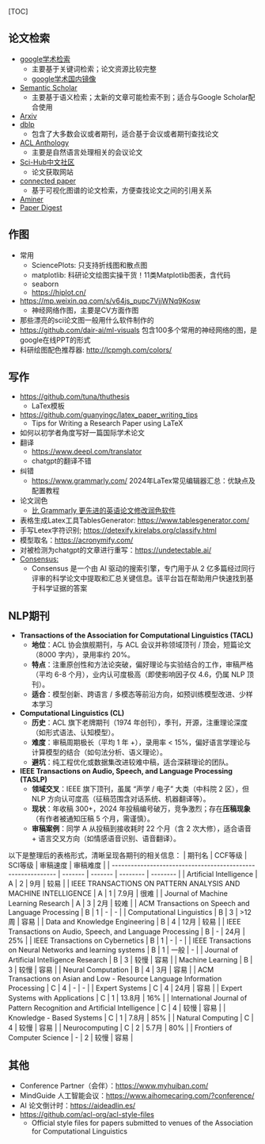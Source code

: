 [TOC]



## 论文检索

- [google学术检索](https://scholar.google.com/)
  - 主要基于关键词检索；论文资源比较完整
  - [google学术国内镜像](https://gg.xueshu5.com/)
- [Semantic Scholar](https://www.semanticscholar.org/me/research)
  - 主要基于语义检索；太新的文章可能检索不到；适合与Google Scholar配合使用
- [Arxiv](https://arxiv.org/search/)
- [dblp](https://dblp.org/)
  - 包含了大多数会议或者期刊，适合基于会议或者期刊查找论文
- [ACL Anthology](https://aclanthology.org/)
  - 主要是自然语言处理相关的会议论文
- [Sci-Hub中文社区](https://discuss.sci-hub.org.cn/)
  - 论文获取网站
- [connected paper](https://www.connectedpapers.com/)
  - 基于可视化图谱的论文检索，方便查找论文之间的引用关系
- [Aminer](https://www.aminer.cn/)
- [Paper Digest](https://www.paperdigest.org/)

## 作图

- 常用
	- SciencePlots: 只支持折线图和散点图
	- matplotlib: 科研论文绘图实操干货！11类Matplotlib图表，含代码
	- seaborn
	- https://hiplot.cn/
- https://mp.weixin.qq.com/s/v64js_pupc7VjjWNq9Kosw
	- 神经网络作图，主要是CV方面作图
- 那些漂亮的sci论文图一般用什么软件制作的
- https://github.com/dair-ai/ml-visuals
包含100多个常用的神经网络的图，是google在线PPT的形式
- 科研绘图配色推荐器: http://lcpmgh.com/colors/

## 写作

- https://github.com/tuna/thuthesis
  - LaTex模板
- https://github.com/guanyingc/latex_paper_writing_tips
  - Tips for Writing a Research Paper using LaTeX
- 如何以初学者角度写好一篇国际学术论文
- 翻译
  - https://www.deepl.com/translator
  - chatgpt的翻译不错
- 纠错
  - https://www.grammarly.com/
  2024年LaTex常见编辑器汇总：优缺点及配置教程
- 论文润色
  - [比 Grammarly 更先进的英语论文修改润色软件](https://mp.weixin.qq.com/s/1MGVR6d4ecZTwR-sju3taQ)
- 表格生成Latex工具TablesGenerator: https://www.tablesgenerator.com/
- 手写Letex字符识别; https://detexify.kirelabs.org/classify.html
- 模型取名：https://acronymify.com/
- 对被检测为chatgpt的文章进行重写：https://undetectable.ai/
- [Consensus:]() 
  - Consensus 是一个由 AI 驱动的搜索引擎，专门用于从 2 亿多篇经过同行评审的科学论文中提取和汇总关键信息。该平台旨在帮助用户快速找到基于科学证据的答案

## NLP期刊

- **Transactions of the Association for Computational Linguistics (TACL)**
  - **地位**：ACL 协会旗舰期刊，与 ACL 会议并称领域顶刊 / 顶会，短篇论文（8000 字内），录用率约 20%。
  - **特点**：注重原创性和方法论突破，偏好理论与实验结合的工作，审稿严格（平均 6-8 个月），业内认可度极高（即使影响因子仅 4.6，仍属 NLP 顶刊）。
  - **适合**：模型创新、跨语言 / 多模态等前沿方向，如预训练模型改进、少样本学习
- **Computational Linguistics (CL)**
  - **历史**：ACL 旗下老牌期刊（1974 年创刊），季刊，开源，注重理论深度（如形式语法、认知模型）。
  - **难度**：审稿周期极长（平均 1 年 +），录用率 < 15%，偏好语言学理论与计算模型的结合（如句法分析、语义理论）。
  - **避坑**：纯工程优化或数据集改进较难中稿，适合深耕理论的团队。
- **IEEE Transactions on Audio, Speech, and Language Processing (TASLP)**
  - **领域交叉**：IEEE 旗下顶刊，虽属 “声学 / 电子” 大类（中科院 2 区），但 NLP 方向认可度高（征稿范围含对话系统、机器翻译等）。
  - **现状**：年收稿 300+，2024 年投稿编号破万，竞争激烈；存在**压稿现象**（有作者被通知压稿 5 个月，需谨慎）。
  - **审稿案例**：同学 A 从投稿到接收耗时 22 个月（含 2 次大修），适合语音 + 语言交叉方向（如情感语音识别、语音翻译）。



以下是整理后的表格形式，清晰呈现各期刊的相关信息：
| 期刊名                                                       | CCF等级 | SCI等级 | 审稿速度 | 审稿难度 |
| ------------------------------------------------------------ | ------- | ------- | -------- | -------- |
| Artificial Intelligence                                      | A       | 2       | 9月      | 较易     |
| IEEE TRANSACTIONS ON PATTERN ANALYSIS AND MACHINE INTELLIGENCE | A       | 1       | 7.9月    | 很难     |
| Journal of Machine Learning Research                         | A       | 3       | 2月      | 较难     |
| ACM Transactions on Speech and Language Processing           | B       | 1       | -        | -        |
| Computational Linguistics                                    | B       | 3       | >12周    | 容易     |
| Data and Knowledge Engineering                               | B       | 4       | 12月     | 较易     |
| IEEE Transactions on Audio, Speech, and Language Processing  | B       | -       | 24月     | 25%      |
| IEEE Transactions on Cybernetics                             | B       | 1       | -        | -        |
| IEEE Transactions on Neural Networks and learning systems    | B       | 1       | 一般     | -        |
| Journal of Artificial Intelligence Research                  | B       | 3       | 较慢     | 容易     |
| Machine Learning                                             | B       | 3       | 较慢     | 容易     |
| Neural Computation                                           | B       | 4       | 3月      | 容易     |
| ACM Transactions on Asian and Low - Resource Language Information Processing | C       | 4       | -        | -        |
| Expert Systems                                               | C       | 4       | 24月     | 容易     |
| Expert Systems with Applications                             | C       | 1       | 13.8月   | 16%      |
| International Journal of Pattern Recognition and Artificial Intelligence | C       | 4       | 较慢     | 容易     |
| Knowledge - Based Systems                                    | C       | 1       | 7.8月    | 85%      |
| Natural Computing                                            | C       | 4       | 较慢     | 容易     |
| Neurocomputing                                               | C       | 2       | 5.7月    | 80%      |
| Frontiers of Computer Science                                | -       | 2       | 较慢     | 容易     |



## 其他

- Conference Partner（会伴）：https://www.myhuiban.com/
- MindGuide 人工智能会议：https://www.aihomecaring.com/?conference/
- AI 论文倒计时：https://aideadlin.es/
- https://github.com/acl-org/acl-style-files
  - Official style files for papers submitted to venues of the Association for Computational Linguistics